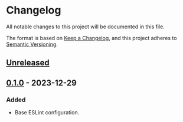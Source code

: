 # Changelog

All notable changes to this project will be documented in this file.

The format is based on [Keep a Changelog](https://keepachangelog.com/en/1.1.0/),
and this project adheres to
[Semantic Versioning](https://semver.org/spec/v2.0.0.html).

## [Unreleased]

## [0.1.0] - 2023-12-29

### Added

- Base ESLint configuration.

[unreleased]: https://github.com/visiosto/eslint-config/compare/v0.1.0...HEAD
[0.1.0]: https://github.com/visiosto/eslint-config/releases/tag/v0.1.0
